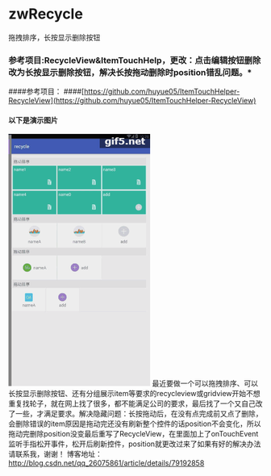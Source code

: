 # zwRecycle
拖拽排序，长按显示删除按钮
### 参考项目:RecycleView&ItemTouchHelp，更改：点击编辑按钮删除改为长按显示删除按钮，解决长按拖动删除时position错乱问题。*

####参考项目：
####[https://github.com/huyue05/ItemTouchHelper-RecycleView](https://github.com/huyue05/ItemTouchHelper-RecycleView)

#### 以下是演示图片
![image](https://github.com/840631861/zwRecycle/blob/master/images/gif5%E6%96%B0%E6%96%87%E4%BB%B6.gif)
最近要做一个可以拖拽排序、可以长按显示删除按钮、还有分组展示item等要求的recycleview或gridview开始不想重复找轮子，就在网上找了很多，都不能满足公司的要求，最后找了一个又自己改了一些，才满足要求。解决隐藏问题：长按拖动后，在没有点完成前又点了删除，会删除错误的item原因是拖动完还没有刷新整个控件的话position不会变化，所以拖动完删除position没变最后重写了RecycleView，在里面加上了onTouchEvent监听手指松开事件，松开后刷新控件，position就更改过来了如果有好的解决办法请联系我，谢谢！
博客地址：http://blog.csdn.net/qq_26075861/article/details/79192858
